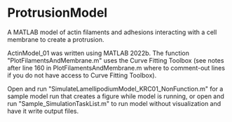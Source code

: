 # ProtrusionModel
A MATLAB model of actin filaments and adhesions interacting with a cell membrane to create a protrusion.

ActinModel_01 was written using MATLAB 2022b. 
The function "PlotFilamentsAndMembrane.m" uses the Curve Fitting Toolbox (see notes after line 160 in PlotFilamentsAndMembrane.m where to comment-out lines if you do not have access to Curve Fitting Toolbox).

Open and run "SimulateLamellipodiumModel_KRC01_NonFunction.m" for a sample model run that creates a figure while model is running, or
open and run "Sample_SimulationTaskList.m" to run model without visualization and have it write output files.
